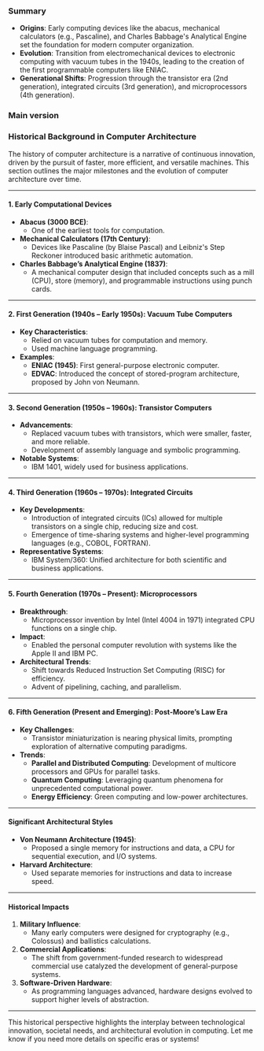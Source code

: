 ### Summary 

- **Origins**: Early computing devices like the abacus, mechanical calculators (e.g., Pascaline), and Charles Babbage's Analytical Engine set the foundation for modern computer organization.
- **Evolution**: Transition from electromechanical devices to electronic computing with vacuum tubes in the 1940s, leading to the creation of the first programmable computers like ENIAC.
- **Generational Shifts**: Progression through the transistor era (2nd generation), integrated circuits (3rd generation), and microprocessors (4th generation).
### Main version

### **Historical Background in Computer Architecture**

The history of computer architecture is a narrative of continuous innovation, driven by the pursuit of faster, more efficient, and versatile machines. This section outlines the major milestones and the evolution of computer architecture over time.

---

#### **1. Early Computational Devices**

- **Abacus (3000 BCE)**:
    - One of the earliest tools for computation.
- **Mechanical Calculators (17th Century)**:
    - Devices like Pascaline (by Blaise Pascal) and Leibniz's Step Reckoner introduced basic arithmetic automation.
- **Charles Babbage’s Analytical Engine (1837)**:
    - A mechanical computer design that included concepts such as a mill (CPU), store (memory), and programmable instructions using punch cards.

---

#### **2. First Generation (1940s – Early 1950s)**: Vacuum Tube Computers

- **Key Characteristics**:
    - Relied on vacuum tubes for computation and memory.
    - Used machine language programming.
- **Examples**:
    - **ENIAC (1945)**: First general-purpose electronic computer.
    - **EDVAC**: Introduced the concept of stored-program architecture, proposed by John von Neumann.

---

#### **3. Second Generation (1950s – 1960s)**: Transistor Computers

- **Advancements**:
    - Replaced vacuum tubes with transistors, which were smaller, faster, and more reliable.
    - Development of assembly language and symbolic programming.
- **Notable Systems**:
    - IBM 1401, widely used for business applications.

---

#### **4. Third Generation (1960s – 1970s)**: Integrated Circuits

- **Key Developments**:
    - Introduction of integrated circuits (ICs) allowed for multiple transistors on a single chip, reducing size and cost.
    - Emergence of time-sharing systems and higher-level programming languages (e.g., COBOL, FORTRAN).
- **Representative Systems**:
    - IBM System/360: Unified architecture for both scientific and business applications.

---

#### **5. Fourth Generation (1970s – Present)**: Microprocessors

- **Breakthrough**:
    - Microprocessor invention by Intel (Intel 4004 in 1971) integrated CPU functions on a single chip.
- **Impact**:
    - Enabled the personal computer revolution with systems like the Apple II and IBM PC.
- **Architectural Trends**:
    - Shift towards Reduced Instruction Set Computing (RISC) for efficiency.
    - Advent of pipelining, caching, and parallelism.

---

#### **6. Fifth Generation (Present and Emerging)**: Post-Moore’s Law Era

- **Key Challenges**:
    - Transistor miniaturization is nearing physical limits, prompting exploration of alternative computing paradigms.
- **Trends**:
    - **Parallel and Distributed Computing**: Development of multicore processors and GPUs for parallel tasks.
    - **Quantum Computing**: Leveraging quantum phenomena for unprecedented computational power.
    - **Energy Efficiency**: Green computing and low-power architectures.

---

#### **Significant Architectural Styles**

- **Von Neumann Architecture (1945)**:
    - Proposed a single memory for instructions and data, a CPU for sequential execution, and I/O systems.
- **Harvard Architecture**:
    - Used separate memories for instructions and data to increase speed.

---

#### **Historical Impacts**

1. **Military Influence**:
    - Many early computers were designed for cryptography (e.g., Colossus) and ballistics calculations.
2. **Commercial Applications**:
    - The shift from government-funded research to widespread commercial use catalyzed the development of general-purpose systems.
3. **Software-Driven Hardware**:
    - As programming languages advanced, hardware designs evolved to support higher levels of abstraction.

---

This historical perspective highlights the interplay between technological innovation, societal needs, and architectural evolution in computing. Let me know if you need more details on specific eras or systems!